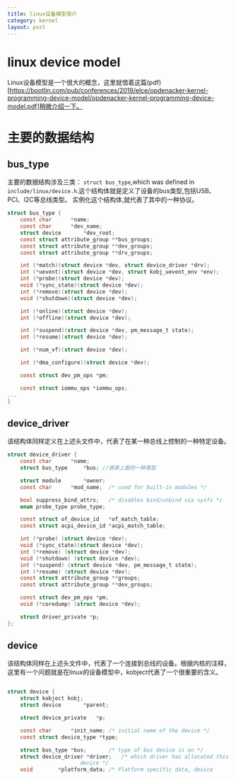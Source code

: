 ```yaml
---
title: linux设备模型简介
category: kernel
layout: post
---
```


# linux device model
Linux设备模型是一个很大的概念，这里就借着这篇(pdf)[https://bootlin.com/pub/conferences/2019/elce/opdenacker-kernel-programming-device-model/opdenacker-kernel-programming-device-model.pdf]稍微介绍一下。

# 主要的数据结构
## bus_type

主要的数据结构涉及三类： ```struct bus_type```,which was defined in ```include/linux/device.h```.这个结构体就是定义了设备的bus类型,包括USB、PCI、I2C等总线类型。
实例化这个结构体,就代表了其中的一种协议。
```c
struct bus_type {
	const char		*name;
	const char		*dev_name;
	struct device		*dev_root;
	const struct attribute_group **bus_groups;
	const struct attribute_group **dev_groups;
	const struct attribute_group **drv_groups;

	int (*match)(struct device *dev, struct device_driver *drv);
	int (*uevent)(struct device *dev, struct kobj_uevent_env *env);
	int (*probe)(struct device *dev);
	void (*sync_state)(struct device *dev);
	int (*remove)(struct device *dev);
	void (*shutdown)(struct device *dev);

	int (*online)(struct device *dev);
	int (*offline)(struct device *dev);

	int (*suspend)(struct device *dev, pm_message_t state);
	int (*resume)(struct device *dev);

	int (*num_vf)(struct device *dev);

	int (*dma_configure)(struct device *dev);

	const struct dev_pm_ops *pm;

	const struct iommu_ops *iommu_ops;
...
}
```

## device_driver
该结构体同样定义在上述头文件中，代表了在某一种总线上控制的一种特定设备。

```c
struct device_driver {
	const char		*name;
	struct bus_type		*bus; //继承上面的一种类型

	struct module		*owner;
	const char		*mod_name;	/* used for built-in modules */

	bool suppress_bind_attrs;	/* disables bind/unbind via sysfs */
	enum probe_type probe_type;

	const struct of_device_id	*of_match_table;
	const struct acpi_device_id	*acpi_match_table;

	int (*probe) (struct device *dev);
	void (*sync_state)(struct device *dev);
	int (*remove) (struct device *dev);
	void (*shutdown) (struct device *dev);
	int (*suspend) (struct device *dev, pm_message_t state);
	int (*resume) (struct device *dev);
	const struct attribute_group **groups;
	const struct attribute_group **dev_groups;

	const struct dev_pm_ops *pm;
	void (*coredump) (struct device *dev);

	struct driver_private *p;
};
```

## device
该结构体同样在上述头文件中，代表了一个连接到总线的设备。根据内核的注释，这里有一个问题就是在linux的设备模型中，kobject代表了一个很重要的含义。

```c

struct device {
	struct kobject kobj;
	struct device		*parent;

	struct device_private	*p;

	const char		*init_name; /* initial name of the device */
	const struct device_type *type;

	struct bus_type	*bus;		/* type of bus device is on */
	struct device_driver *driver;	/* which driver has allocated this
					   device */
	void		*platform_data;	/* Platform specific data, device



```

